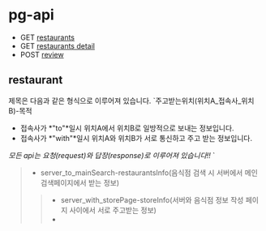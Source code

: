 # pg-api


- GET [restaurants]()
- GET [restaurants detail]()
- POST [review]()


## restaurant

제목은 다음과 같은 형식으로 이루어져 있습니다.
`주고받는위치(위치A_접속사_위치B)-목적
 - 접속사가 *"to"*일시 위치A에서 위치B로 일방적으로 보내는 정보입니다.
 - 접속사가 *"with"*일시 위치A와 위치B가 서로 통신하고 주고 받는 정보입니다.

 *모든 api는 요청(request)와 답장(response)로 이루어져 있습니다!!*
`



>- server_to_mainSearch-restaurantsInfo(음식점 검색 시 서버에서 메인검색페이지에서 받는 정보)
>>- server_with_storePage-storeInfo(서버와 음식점 정보 작성 페이지 사이에서 서로 주고받는 정보)
>>- 
